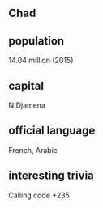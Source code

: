 ## Chad
##  population
14.04 million (2015)

##  capital
N'Djamena
 
##  official language
French, Arabic

##  interesting trivia
Calling code	+235


